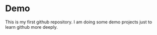 # Demo
This is my first github repository. I am doing some demo projects just to learn github more deeply.
